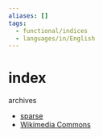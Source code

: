 ```yaml
---
aliases: []
tags:
  - functional/indices
  - languages/in/English
---
```


# index

archives

- [sparse](sparse/index.md)
- [Wikimedia Commons](Wikimedia%20Commons/index.md)
